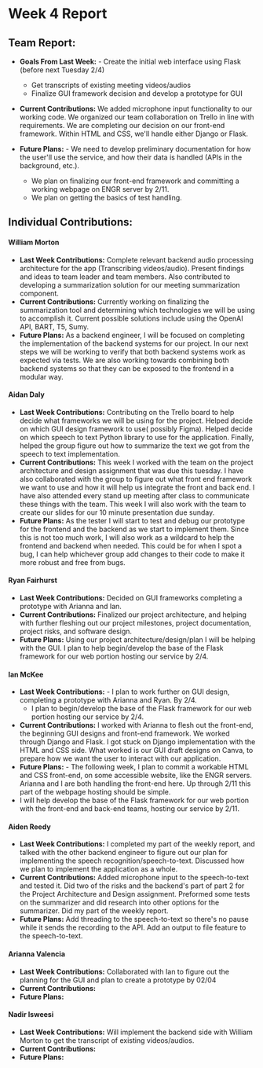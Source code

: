 # Week 4 Report

## Team Report:
- **Goals From Last Week:**     - Create the initial web interface using Flask (before next Tuesday 2/4)
    - Get transcripts of existing meeting videos/audios
    - Finalize GUI framework decision and develop a prototype for GUI
- **Current Contributions:** We added microphone input functionality to our working code. We organized our team collaboration on Trello in line with requirements. We are completing our decision on our front-end framework. Within HTML and CSS, we'll handle either Django or Flask. 

- **Future Plans:** - We need to develop preliminary documentation for how the user'll use the service, and how their data is handled (APIs in the background, etc.).
    - We plan on finalizing our front-end framework and committing a working webpage on ENGR server by 2/11.
    - We plan on getting the basics of test handling.

## Individual Contributions:
#### William Morton
- **Last Week Contributions:** Complete relevant backend audio processing architecture for the app (Transcribing videos/audio). Present findings and ideas to team leader and team members.
Also contributed to developing a summarization solution for our meeting summarization component. 
- **Current Contributions:** Currently working on finalizing the summarization tool and determining which technologies we will be using to accomplish it. Current possible solutions include using the OpenAI API, BART, T5, Sumy.
- **Future Plans:** As a backend engineer, I will be focused on completing the implementation of the backend systems for our project. In our next steps we will be working to verify that both backend systems work as expected via tests.
We are also working towards combining both backend systems so that they can be exposed to the frontend in a modular way. 

#### Aidan Daly
- **Last Week Contributions:** Contributing on the Trello board to help decide what frameworks we will be using for the project. Helped decide on which GUI design framework to use( possibly Figma). Helped decide on which speech to text Python library to use for the application. Finally, helped the group figure out how to summarize the text we got from the speech to text implementation. 
- **Current Contributions:** This week I worked with the team on the project architecture and design assignment that was due this tuesday. I have also collaborated with the group to figure out what front end framework we want to use and how it will help us integrate the front and back end. I have also attended every stand up meeting after class to communicate these things with the team. This week I will also work with the team to create our slides for our 10 minute presentation due sunday. 
- **Future Plans:** As the tester I will start to test and debug our prototype for the frontend and the backend as we start to implement them. Since this is not too much work, I will also work as a wildcard to help the frontend and backend when needed. This could be for when I spot a bug, I can help whichever group add changes to their code to make it more robust and free from bugs. 

#### Ryan Fairhurst
- **Last Week Contributions:** Decided on GUI frameworks completing a prototype with Arianna and Ian.
- **Current Contributions:** Finalized our project architecture, and helping with further fleshing out our project milestones, project documentation, project risks, and software design. 
- **Future Plans:** Using our project architecture/design/plan I will be helping with the GUI. I plan to help begin/develop the base of the Flask framework for our web portion hosting our service by 2/4. 

#### Ian McKee
- **Last Week Contributions:** - I plan to work further on GUI design, completing a prototype with Arianna and Ryan. By 2/4.
    - I plan to begin/develop the base of the Flask framework for our web portion hosting our service by 2/4.
- **Current Contributions:** I worked with Arianna to flesh out the front-end, the beginning GUI designs and front-end framework. We worked through Django and Flask. I got stuck on Django implementation with the HTML and CSS side. What worked is our GUI draft designs on Canva, to prepare how we want the user to interact with our application.
- **Future Plans:** - The following week, I plan to commit a workable HTML and CSS front-end, on some accessible website, like the ENGR servers. Arianna and I are both handling the front-end here. Up through 2/11 this part of the webpage hosting should be simple.
- I will help develop the base of the Flask framework for our web portion with the front-end and back-end teams, hosting our service by 2/11.

#### Aiden Reedy
- **Last Week Contributions:**  I completed my part of the weekly report, and talked with the other backend engineer to figure out our plan for implementing the speech recognition/speech-to-text. Discussed how we plan to implement the application as a whole.
- **Current Contributions:**  Added microphone input to the speech-to-text and tested it. Did two of the risks and the backend's part of part 2 for the Project Architecture and Design assignment. Preformed some tests on the summarizer and did research into other options for the summarizer. Did my part of the weekly report.
- **Future Plans:**  Add threading to the speech-to-text so there's no pause while it sends the recording to the API. Add an output to file feature to the speech-to-text.

#### Arianna Valencia
- **Last Week Contributions:** Collaborated with Ian to figure out the planning for the GUI and plan to create a prototype by 02/04
- **Current Contributions:**  
- **Future Plans:** 

#### Nadir Isweesi
- **Last Week Contributions:** Will implement the backend side with William Morton to get the transcript of existing videos/audios.
- **Current Contributions:** 
- **Future Plans:** 
